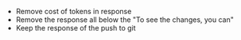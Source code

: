 - Remove cost of tokens in response
- Remove the response all below the "To see the changes, you can"
- Keep the response of the push to git